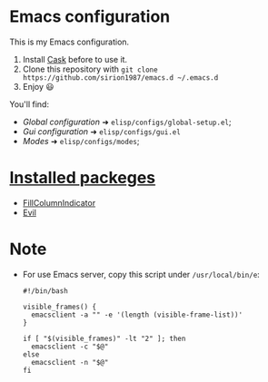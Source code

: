 # Emacs configuration

This is my Emacs configuration.

1. Install [Cask](https://github.com/cask/cask) before to use it.
2. Clone this repository with `git clone https://github.com/sirion1987/emacs.d ~/.emacs.d`
3. Enjoy :smiley:

You'll find:

* _Global configuration_ ➜ `elisp/configs/global-setup.el`;
* _Gui configuration_ ➜ `elisp/configs/gui.el`
* _Modes_ ➜ `elisp/configs/modes`;

# [Installed packeges](https://github.com/sirion1987/emacs.d/blob/master/Cask)

* [FillColumnIndicator](https://www.emacswiki.org/emacs/FillColumnIndicator)
* [Evil](https://www.emacswiki.org/emacs/Evil)

# Note

* For use Emacs server, copy this script under `/usr/local/bin/e`:

  ```
  #!/bin/bash

  visible_frames() {
	emacsclient -a "" -e '(length (visible-frame-list))'
  }

  if [ "$(visible_frames)" -lt "2" ]; then
	emacsclient -c "$@"
  else
	emacsclient -n "$@"
  fi
  ```
